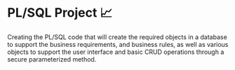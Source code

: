 # PL/SQL Project 📈

Creating the PL/SQL code that will create the required objects in a database to support the business requirements, and business rules, as well as various objects to support the user interface and basic CRUD operations through a secure parameterized method.
